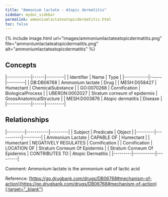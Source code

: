 ```yaml
---
title: "Ammonium lactate - Atopic dermatitis"
sidebar: mydoc_sidebar
permalink: ammoniumlactateatopicdermatitis.html
toc: false 
---
```


{% include image.html url="images/ammoniumlactateatopicdermatitis.png" file="ammoniumlactateatopicdermatitis.png" alt="ammoniumlactateatopicdermatitis" %}

## Concepts

|------------|------|---------|
| Identifier | Name | Type    |
|------------|------|---------|
| DB:DB06768 | Ammonium lactate | Drug |
| MESH:D058427 | Humectant | ChemicalSubstance |
| GO:0070268 | Cornification | BiologicalProcess |
| UBERON:0002027 | Stratum corneum of epidermis | GrossAnatomicalStructure |
| MESH:D003876 | Atopic dermatitis | Disease |
|------------|------|---------|

## Relationships

|---------|-----------|---------|
| Subject | Predicate | Object  |
|---------|-----------|---------|
| Ammonium Lactate | CAPABLE OF | Humectant |
| Humectant | NEGATIVELY REGULATES | Cornification |
| Cornification | LOCATION OF | Stratum Corneum Of Epidermis |
| Stratum Corneum Of Epidermis | CONTRIBUTES TO | Atopic Dermatitis |
|---------|-----------|---------|

Comment: Ammonium lactate is the ammonium salt of lactic acid

Reference: [https://go.drugbank.com/drugs/DB06768#mechanism-of-action](https://go.drugbank.com/drugs/DB06768#mechanism-of-action){:target="_blank"}
